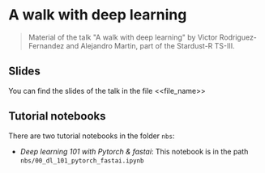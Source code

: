 # A walk with deep learning
> Material of the talk "A walk with deep learning" by Victor Rodriguez-Fernandez and Alejandro Martin, part of the Stardust-R TS-III.


## Slides

You can find the slides of the talk in the file <<file_name>>

## Tutorial notebooks

There are two tutorial notebooks in the folder `nbs`:
- *Deep learning 101 with Pytorch & fastai*: This notebook is in the path `nbs/00_dl_101_pytorch_fastai.ipynb` 
